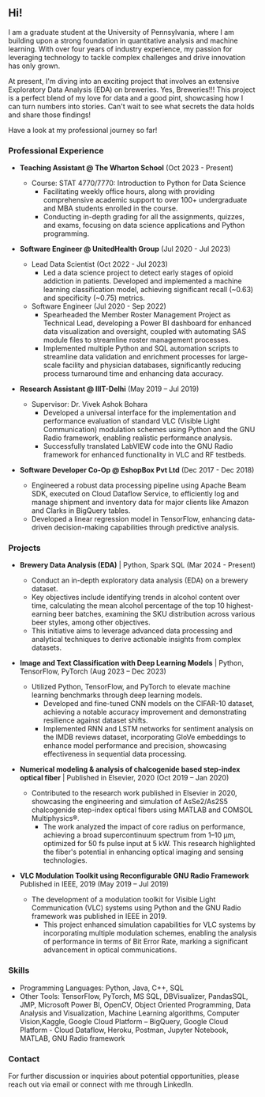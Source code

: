 ## </saaranshpandey>

## Hi!

I am a graduate student at the University of Pennsylvania, where I am building upon a strong foundation in quantitative analysis and machine learning. With over four years of industry experience, my passion for leveraging technology to tackle complex challenges and drive innovation has only grown.

At present, I'm diving into an exciting project that involves an extensive Exploratory Data Analysis (EDA) on breweries. Yes, Breweries!!! This project is a perfect blend of my love for data and a good pint, showcasing how I can turn numbers into stories. Can't wait to see what secrets the data holds and share those findings!

Have a look at my professional journey so far!

### Professional Experience

- **Teaching Assistant @ The Wharton School** (Oct 2023 - Present)
  - Course: STAT 4770/7770: Introduction to Python for Data Science
    - Facilitating weekly office hours, along with providing comprehensive academic support to over 100+ undergraduate and MBA students enrolled in the course.
    - Conducting in-depth grading for all the assignments, quizzes, and exams, focusing on data science applications and Python programming.

- **Software Engineer @ UnitedHealth Group** (Jul 2020 - Jul 2023)
  - Lead Data Scientist (Oct 2022 - Jul 2023)   
    - Led a data science project to detect early stages of opioid addiction in patients. Developed and implemented a machine learning classification model, achieving significant recall (~0.63) and specificity (~0.75) metrics.
  - Software Engineer (Jul 2020 - Sep 2022)
    - Spearheaded the Member Roster Management Project as Technical Lead, developing a Power BI dashboard for enhanced data visualization and oversight, coupled with automating SAS module files to streamline roster management processes.
    - Implemented multiple Python and SQL automation scripts to streamline data validation and enrichment processes for large-scale
facility and physician databases, significantly reducing process turnaround time and enhancing data accuracy.

- **Research Assistant @ IIIT-Delhi** (May 2019 – Jul 2019)
  - Supervisor: Dr. Vivek Ashok Bohara
    - Developed a universal interface for the implementation and performance evaluation of standard VLC (Visible Light Communication) modulation schemes using Python and the GNU Radio framework, enabling realistic performance analysis.
    - Successfully translated LabVIEW code into the GNU Radio framework for enhanced functionality in VLC and RF testbeds.

- **Software Developer Co-Op @ EshopBox Pvt Ltd** (Dec 2017 - Dec 2018)
    - Engineered a robust data processing pipeline using Apache Beam SDK, executed on Cloud Dataflow Service, to efficiently log and manage shipment and inventory data for major clients like Amazon and Clarks in BigQuery tables.
    - Developed a linear regression model in TensorFlow, enhancing data-driven decision-making capabilities through predictive analysis.

### Projects

- **Brewery Data Analysis (EDA)** | Python, Spark SQL (Mar 2024 - Present)
  - Conduct an in-depth exploratory data analysis (EDA) on a brewery dataset.
  - Key objectives include identifying trends in alcohol content over time, calculating the mean alcohol percentage of the top 10 highest-earning beer batches, examining the SKU distribution across various beer styles, among other objectives.
  - This initiative aims to leverage advanced data processing and analytical techniques to derive actionable insights from complex datasets.   

- **Image and Text Classification with Deep Learning Models** | Python, TensorFlow, PyTorch (Aug 2023 – Dec 2023)
  - Utilized Python, TensorFlow, and PyTorch to elevate machine learning benchmarks through deep learning models.
    - Developed and fine-tuned CNN models on the CIFAR-10 dataset, achieving a notable accuracy improvement and demonstrating resilience against dataset shifts.
    - Implemented RNN and LSTM networks for sentiment analysis on the IMDB reviews dataset, incorporating GloVe embeddings to enhance model performance and precision, showcasing effectiveness in sequential data processing.

- **Numerical modeling & analysis of chalcogenide based step-index optical fiber** | Published in Elsevier, 2020 (Oct 2019 – Jan 2020)
  - Contributed to the research work published in Elsevier in 2020, showcasing the engineering and simulation of AsSe2/As2S5 chalcogenide step-index optical fibers using MATLAB and COMSOL Multiphysics®.
    - The work analyzed the impact of core radius on performance, achieving a broad supercontinuum spectrum from 1–10 μm, optimized for 50 fs pulse input at 5 kW. This research highlighted the fiber's potential in enhancing optical imaging and sensing technologies.
 
- **VLC Modulation Toolkit using Reconfigurable GNU Radio Framework** Published in IEEE, 2019 (May 2019 – Jul 2019)
  - The development of a modulation toolkit for Visible Light Communication (VLC) systems using Python and the GNU Radio framework was published in IEEE in 2019.
    - This project enhanced simulation capabilities for VLC systems by incorporating multiple modulation schemes, enabling the analysis of performance in terms of Bit Error Rate, marking a significant advancement in optical communications.

### Skills

- Programming Languages: Python, Java, C++, SQL
- Other Tools: TensorFlow, PyTorch, MS SQL, DBVisualizer, PandasSQL, JMP, Microsoft Power BI, OpenCV, Object Oriented Programming, Data Analysis and Visualization, Machine Learning algorithms, Computer Vision,Kaggle, Google Cloud Platform – BigQuery, Google Cloud Platform - Cloud Dataflow, Heroku, Postman, Jupyter Notebook, MATLAB, GNU Radio framework

### Contact

For further discussion or inquiries about potential opportunities, please reach out via email or connect with me through LinkedIn.
